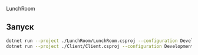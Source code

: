LunchRoom

## Запуск
```bash
dotnet run --project ./LunchRoom/LunchRoom.csproj --configuration Development
dotnet run --project ./Client/Client.csproj --configuration Development
```
